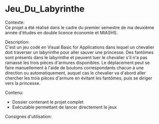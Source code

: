 # Jeu_Du_Labyrinthe

Contexte:  
Ce projet a été réalisé dans le cadre du premier semestre de ma deuxième année d'études en double licence économie et MIASHS.

Description:  
C'est un jeu codé en Visual Basic for Applications dans lequel un chevalier doit traverser un labyrinthe pour aller sauver une princesse. Des fantômes sont présents dans le labyrinthe et peuvent tuer le chevalier s'il n'a pas ramassé les trois pièces d'armures disponibles. Le déplacement peut se faire manuellement à l'aide de boutons correspondants chacun à une direction ou automatiquement, auquel cas le chevalier va d'abord aller chercher les trois pièces d'armure en évitant les fantômes, puis se diriger vers la princesse.

Contenu:  
- Dossier contenant le projet complet
- Exécutable permettant de lancer directement le jeux

Consignes d'utilisation:  
